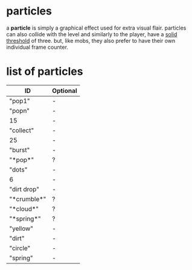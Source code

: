 <!--
	created: June 23th, 2024
	updated: December 22nd, 2024
-->

# particles
a **particle** is simply a graphical effect used for extra visual flair. particles can also collide with the level and similarly to the player, have a [solid threshold](./glossary.md#solid-threshold) of three. but, like mobs, they also prefer to have their own individual frame counter.

# list of particles
ID                              | Optional
------------------------------- | --------
"pop1"                          | -
"popn"                          | -
15                              | -
"collect"                       | -
25                              | -
"burst"                         | -
"\*pop\*"                       | ?
"dots"                          | -
6                               | -
"dirt drop"                     | -
"\*crumble\*"                   | ?
"\*cloud\*"                     | ?
"\*spring\*"                    | ?
"yellow"                        | -
"dirt"                          | -
"circle"                        | -
"spring"                        | -